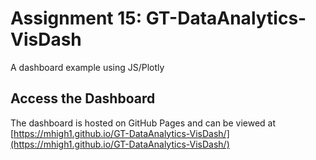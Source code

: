 # Assignment 15: GT-DataAnalytics-VisDash
A dashboard example using JS/Plotly

## Access the Dashboard
The dashboard is hosted on GitHub Pages and can be viewed at [https://mhigh1.github.io/GT-DataAnalytics-VisDash/](https://mhigh1.github.io/GT-DataAnalytics-VisDash/)